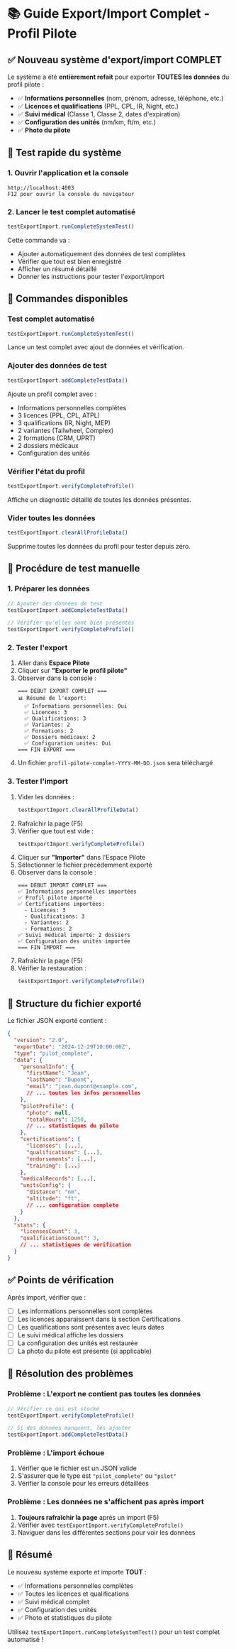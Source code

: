 # 📚 Guide Export/Import Complet - Profil Pilote

## ✅ Nouveau système d'export/import COMPLET

Le système a été **entièrement refait** pour exporter **TOUTES les données** du profil pilote :
- ✅ **Informations personnelles** (nom, prénom, adresse, téléphone, etc.)
- ✅ **Licences et qualifications** (PPL, CPL, IR, Night, etc.)
- ✅ **Suivi médical** (Classe 1, Classe 2, dates d'expiration)
- ✅ **Configuration des unités** (nm/km, ft/m, etc.)
- ✅ **Photo du pilote**

## 🚀 Test rapide du système

### 1. Ouvrir l'application et la console
```
http://localhost:4003
F12 pour ouvrir la console du navigateur
```

### 2. Lancer le test complet automatisé
```javascript
testExportImport.runCompleteSystemTest()
```

Cette commande va :
- Ajouter automatiquement des données de test complètes
- Vérifier que tout est bien enregistré
- Afficher un résumé détaillé
- Donner les instructions pour tester l'export/import

## 📝 Commandes disponibles

### Test complet automatisé
```javascript
testExportImport.runCompleteSystemTest()
```
Lance un test complet avec ajout de données et vérification.

### Ajouter des données de test
```javascript
testExportImport.addCompleteTestData()
```
Ajoute un profil complet avec :
- Informations personnelles complètes
- 3 licences (PPL, CPL, ATPL)
- 3 qualifications (IR, Night, MEP)
- 2 variantes (Tailwheel, Complex)
- 2 formations (CRM, UPRT)
- 2 dossiers médicaux
- Configuration des unités

### Vérifier l'état du profil
```javascript
testExportImport.verifyCompleteProfile()
```
Affiche un diagnostic détaillé de toutes les données présentes.

### Vider toutes les données
```javascript
testExportImport.clearAllProfileData()
```
Supprime toutes les données du profil pour tester depuis zéro.

## 🔄 Procédure de test manuelle

### 1. Préparer les données
```javascript
// Ajouter des données de test
testExportImport.addCompleteTestData()

// Vérifier qu'elles sont bien présentes
testExportImport.verifyCompleteProfile()
```

### 2. Tester l'export
1. Aller dans **Espace Pilote**
2. Cliquer sur **"Exporter le profil pilote"**
3. Observer dans la console :
   ```
   === DÉBUT EXPORT COMPLET ===
   📊 Résumé de l'export:
     ✅ Informations personnelles: Oui
     ✅ Licences: 3
     ✅ Qualifications: 3
     ✅ Variantes: 2
     ✅ Formations: 2
     ✅ Dossiers médicaux: 2
     ✅ Configuration unités: Oui
   === FIN EXPORT ===
   ```
4. Un fichier `profil-pilote-complet-YYYY-MM-DD.json` sera téléchargé

### 3. Tester l'import
1. Vider les données :
   ```javascript
   testExportImport.clearAllProfileData()
   ```
2. Rafraîchir la page (F5)
3. Vérifier que tout est vide :
   ```javascript
   testExportImport.verifyCompleteProfile()
   ```
4. Cliquer sur **"Importer"** dans l'Espace Pilote
5. Sélectionner le fichier précédemment exporté
6. Observer dans la console :
   ```
   === DÉBUT IMPORT COMPLET ===
   ✅ Informations personnelles importées
   ✅ Profil pilote importé
   ✅ Certifications importées:
     - Licences: 3
     - Qualifications: 3
     - Variantes: 2
     - Formations: 2
   ✅ Suivi médical importé: 2 dossiers
   ✅ Configuration des unités importée
   === FIN IMPORT ===
   ```
7. Rafraîchir la page (F5)
8. Vérifier la restauration :
   ```javascript
   testExportImport.verifyCompleteProfile()
   ```

## 📄 Structure du fichier exporté

Le fichier JSON exporté contient :
```json
{
  "version": "2.0",
  "exportDate": "2024-12-29T10:00:00Z",
  "type": "pilot_complete",
  "data": {
    "personalInfo": {
      "firstName": "Jean",
      "lastName": "Dupont",
      "email": "jean.dupont@example.com",
      // ... toutes les infos personnelles
    },
    "pilotProfile": {
      "photo": null,
      "totalHours": 1250,
      // ... statistiques du pilote
    },
    "certifications": {
      "licenses": [...],
      "qualifications": [...],
      "endorsements": [...],
      "training": [...]
    },
    "medicalRecords": [...],
    "unitsConfig": {
      "distance": "nm",
      "altitude": "ft",
      // ... configuration complète
    }
  },
  "stats": {
    "licensesCount": 3,
    "qualificationsCount": 3,
    // ... statistiques de vérification
  }
}
```

## ✅ Points de vérification

Après import, vérifier que :
- [ ] Les informations personnelles sont complètes
- [ ] Les licences apparaissent dans la section Certifications
- [ ] Les qualifications sont présentes avec leurs dates
- [ ] Le suivi médical affiche les dossiers
- [ ] La configuration des unités est restaurée
- [ ] La photo du pilote est présente (si applicable)

## 🐛 Résolution des problèmes

### Problème : L'export ne contient pas toutes les données
```javascript
// Vérifier ce qui est stocké
testExportImport.verifyCompleteProfile()

// Si des données manquent, les ajouter
testExportImport.addCompleteTestData()
```

### Problème : L'import échoue
1. Vérifier que le fichier est un JSON valide
2. S'assurer que le type est `"pilot_complete"` ou `"pilot"`
3. Vérifier la console pour les erreurs détaillées

### Problème : Les données ne s'affichent pas après import
1. **Toujours rafraîchir la page** après un import (F5)
2. Vérifier avec `testExportImport.verifyCompleteProfile()`
3. Naviguer dans les différentes sections pour voir les données

## 🎯 Résumé

Le nouveau système exporte et importe **TOUT** :
- ✅ Informations personnelles complètes
- ✅ Toutes les licences et qualifications
- ✅ Suivi médical complet
- ✅ Configuration des unités
- ✅ Photo et statistiques du pilote

Utilisez `testExportImport.runCompleteSystemTest()` pour un test complet automatisé !